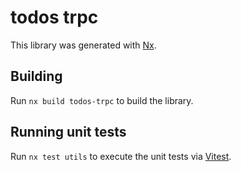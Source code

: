 # todos trpc

This library was generated with [Nx](https://nx.dev).

## Building

Run `nx build todos-trpc` to build the library.

## Running unit tests

Run `nx test utils` to execute the unit tests via [Vitest](https://vitest.dev/).
